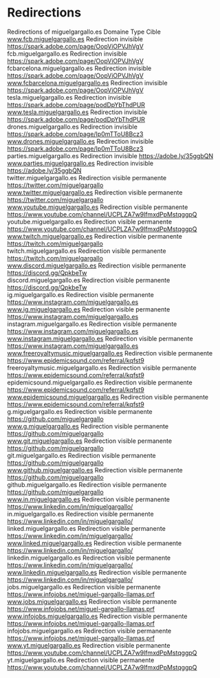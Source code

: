 # Redirections
Redirections of miguelgargallo.es
 	Domaine 	Type 	Cible 	
	www.fcb.miguelgargallo.es 	Redirection invisible 	https://spark.adobe.com/page/OopViOPVJhVgV 	
	fcb.miguelgargallo.es 	Redirection invisible 	https://spark.adobe.com/page/OopViOPVJhVgV 	
	fcbarcelona.miguelgargallo.es 	Redirection invisible 	https://spark.adobe.com/page/OopViOPVJhVgV 	
	www.fcbarcelona.miguelgargallo.es 	Redirection invisible 	https://spark.adobe.com/page/OopViOPVJhVgV 	
	tesla.miguelgargallo.es 	Redirection invisible 	https://spark.adobe.com/page/podDpYbThdPUR 	
	www.tesla.miguelgargallo.es 	Redirection invisible 	https://spark.adobe.com/page/podDpYbThdPUR 	
	drones.miguelgargallo.es 	Redirection invisible 	https://spark.adobe.com/page/Ip0mTToU8Bcz3 	
	www.drones.miguelgargallo.es 	Redirection invisible 	https://spark.adobe.com/page/Ip0mTToU8Bcz3 	
	parties.miguelgargallo.es 	Redirection invisible 	https://adobe.ly/35ggbQN 	
	www.parties.miguelgargallo.es 	Redirection invisible 	https://adobe.ly/35ggbQN 	
	twitter.miguelgargallo.es 	Redirection visible permanente 	https://twitter.com/miguelgargallo 	
	www.twitter.miguelgargallo.es 	Redirection visible permanente 	https://twitter.com/miguelgargallo 	
	www.youtube.miguelgargallo.es 	Redirection visible permanente 	https://www.youtube.com/channel/UCPLZA7w9lfmxdPpMstqggpQ 	
	youtube.miguelgargallo.es 	Redirection visible permanente 	https://www.youtube.com/channel/UCPLZA7w9lfmxdPpMstqggpQ 	
	www.twitch.miguelgargallo.es 	Redirection visible permanente 	https://twitch.com/miguelgargallo 	
	twitch.miguelgargallo.es 	Redirection visible permanente 	https://twitch.com/miguelgargallo 	
	www.discord.miguelgargallo.es 	Redirection visible permanente 	https://discord.gg/QpkbeTw 	
	discord.miguelgargallo.es 	Redirection visible permanente 	https://discord.gg/QpkbeTw 	
	ig.miguelgargallo.es 	Redirection visible permanente 	https://www.instagram.com/miguelgargallo.es 	
	www.ig.miguelgargallo.es 	Redirection visible permanente 	https://www.instagram.com/miguelgargallo.es 	
	instagram.miguelgargallo.es 	Redirection visible permanente 	https://www.instagram.com/miguelgargallo.es 	
	www.instagram.miguelgargallo.es 	Redirection visible permanente 	https://www.instagram.com/miguelgargallo.es 	
	www.freeroyaltymusic.miguelgargallo.es 	Redirection visible permanente 	https://www.epidemicsound.com/referral/kqfst9 	
	freeroyaltymusic.miguelgargallo.es 	Redirection visible permanente 	https://www.epidemicsound.com/referral/kqfst9 	
	epidemicsound.miguelgargallo.es 	Redirection visible permanente 	https://www.epidemicsound.com/referral/kqfst9 	
	www.epidemicsound.miguelgargallo.es 	Redirection visible permanente 	https://www.epidemicsound.com/referral/kqfst9 	
	g.miguelgargallo.es 	Redirection visible permanente 	https://github.com/miguelgargallo 	
	www.g.miguelgargallo.es 	Redirection visible permanente 	https://github.com/miguelgargallo 	
	www.git.miguelgargallo.es 	Redirection visible permanente 	https://github.com/miguelgargallo 	
	git.miguelgargallo.es 	Redirection visible permanente 	https://github.com/miguelgargallo 	
	www.github.miguelgargallo.es 	Redirection visible permanente 	https://github.com/miguelgargallo 	
	github.miguelgargallo.es 	Redirection visible permanente 	https://github.com/miguelgargallo 	
	www.in.miguelgargallo.es 	Redirection visible permanente 	https://www.linkedin.com/in/miguelgargallo/ 	
	in.miguelgargallo.es 	Redirection visible permanente 	https://www.linkedin.com/in/miguelgargallo/ 	
	linked.miguelgargallo.es 	Redirection visible permanente 	https://www.linkedin.com/in/miguelgargallo/ 	
	www.linked.miguelgargallo.es 	Redirection visible permanente 	https://www.linkedin.com/in/miguelgargallo/ 	
	linkedin.miguelgargallo.es 	Redirection visible permanente 	https://www.linkedin.com/in/miguelgargallo/ 	
	www.linkedin.miguelgargallo.es 	Redirection visible permanente 	https://www.linkedin.com/in/miguelgargallo/ 	
	jobs.miguelgargallo.es 	Redirection visible permanente 	https://www.infojobs.net/miguel-gargallo-llamas.prf 	
	www.jobs.miguelgargallo.es 	Redirection visible permanente 	https://www.infojobs.net/miguel-gargallo-llamas.prf 	
	www.infojobs.miguelgargallo.es 	Redirection visible permanente 	https://www.infojobs.net/miguel-gargallo-llamas.prf 	
	infojobs.miguelgargallo.es 	Redirection visible permanente 	https://www.infojobs.net/miguel-gargallo-llamas.prf 	
	www.yt.miguelgargallo.es 	Redirection visible permanente 	https://www.youtube.com/channel/UCPLZA7w9lfmxdPpMstqggpQ 	
	yt.miguelgargallo.es 	Redirection visible permanente 	https://www.youtube.com/channel/UCPLZA7w9lfmxdPpMstqggpQ
